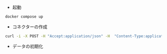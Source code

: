 - 起動

```sh
docker compose up
```

- コネクターの作成

```sh
curl -i -X POST -H "Accept:application/json" -H  "Content-Type:application/json" http://localhost:8083/connectors/ -d @register-postgres.json
```

- データの初期化

```sh


```
